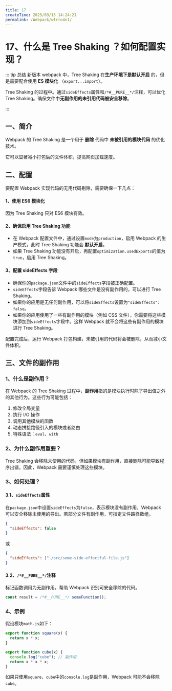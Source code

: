 ```yaml
---
title: 17
createTime: 2025/03/15 14:24:21
permalink: /Webpack/wlrro4n1/
---
```

# 17、什么是 Tree Shaking ？如何配置实现？

::: tip 总结
新版本 webpack 中，Tree Shaking 在**生产环境下是默认开启** 的，但是需要配合使用 **ES 模块化** （`export...import`）。

Tree Shaking 的过程中。通过`sideEffects`属性和`/*#__PURE__*/`注释，可以优化 Tree Shaking。确保文件中**无副作用的未引用代码被安全移除**。

:::

## 一、简介

Webpack 的 Tree Shaking 是一个用于 **删除** 代码中 **未被引用的模块代码** 的优化技术。

它可以显著减小打包后的文件体积，提高网页加载速度。

## 二、配置

要配置 Webpack 实现代码的无用代码剔除，需要确保一下几点：

#### 1、使用 ES6 模块化

因为 Tree Shaking 只对 ES6 模块有效。

#### 2、确保启用 Tree Shaking 功能

- 在 Webpack 配置文件中，通过设置`mode`为`production`，启用 Webpack 的生产模式，此时 Tree Shaking 功能会 **默认开启**。
- 如果 Tree Shaking 功能没有开启，再配置`optimization.usedExports`的值为`true`，启用 Tree Shaking。

#### 3、配置 sideEffects 字段

- 确保你的`package.json`文件中的`sideEffects`字段被正确配置。
- `sideEffects`字段告诉 Webpack 哪些文件是没有副作用的，可以进行 Tree Shaking。
- 如果你的应用是无任何副作用，可以将`sideEffects`设置为`"sideEffects": false`。
- 如果你的应用使用了一些有副作用的模块（例如 CSS 文件），你需要将这些模块添加到`sideEffects`字段中。这样 Webpack 就不会将这些有副作用的模块进行 Tree Shaking。

配置完成后，运行 Webpack 打包构建，未被引用的代码将会被删除，从而减小文件体积。

## 三、文件的副作用

### 1、什么是副作用？

在 Webpack 的 Tree Shaking 过程中，**副作用**指的是模块执行时除了导出值之外的其他行为。这些行为可能包括：

1. 修改全局变量
2. 执行 I/O 操作
3. 调用其他模块的函数
4. 动态拼接路径引入的模块或者路由
5. 特殊语法：`eval`、`with`

### 2、为什么副作用重要？

Tree Shaking 会移除未使用的代码，但如果模块有副作用，直接删除可能导致程序出错。因此，Webpack 需要谨慎处理这些模块。

### 3、如何处理？

#### 3.1、`sideEffects`属性

在`package.json`中设置`sideEffects`为`false`，表示模块没有副作用，Webpack 可以安全移除未使用的导出。若部分文件有副作用，可指定文件路径数组。

```json
{
  "sideEffects": false
}
```

或

```json
{
  "sideEffects": ["./src/some-side-effectful-file.js"]
}
```

#### 3.2、`/*#__PURE__*/`注释

标记函数调用为无副作用，帮助 Webpack 识别可安全移除的代码。

```javascript
const result = /*#__PURE__*/ someFunction();
```

### 4、示例

假设模块`math.js`如下：

```javascript
export function square(x) {
  return x * x;
}

export function cube(x) {
  console.log("cube"); // 副作用
  return x * x * x;
}
```

如果只使用`square`，`cube`中的`console.log`是副作用，Webpack 可能不会移除`cube`。
